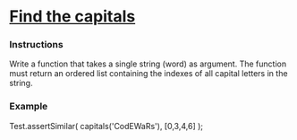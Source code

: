# [Find the capitals](https://www.codewars.com/kata/539ee3b6757843632d00026b) #

### Instructions ###

Write a function that takes a single string (word) as argument. The function must return an ordered list containing the indexes of all capital letters in the string.

### Example ###

Test.assertSimilar( capitals('CodEWaRs'), [0,3,4,6] );
